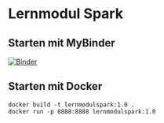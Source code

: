 # Lernmodul Spark

## Starten mit MyBinder
[![Binder](https://mybinder.org/badge_logo.svg)](https://mybinder.org/v2/gh/larajb/hsd_lernmodul-spark/main)


## Starten mit Docker
```
docker build -t lernmodulspark:1.0 .
docker run -p 8888:8888 lernmodulspark:1.0
```
